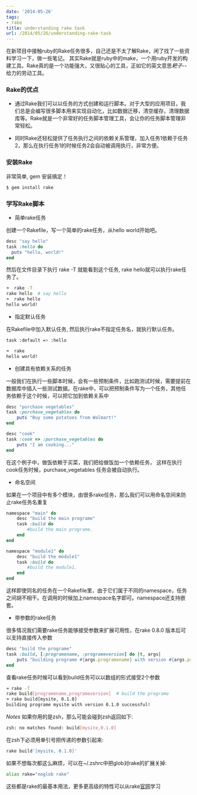 ```yaml
---
date: '2014-05-26'
tags:
- rake
title: understanding rake task
url: /2014/05/26/understanding-rake-task
---
```



在新项目中接触ruby的Rake任务很多，自己还是不太了解Rake，闲了找了一些资料学习一下，做一些笔记。
其实Rake就是ruby中的make，一个用ruby开发的构建工具。Rake真的是一个功能强大，又很贴心的工具，正如它的英文意思*耙子*--给力的劳动工具。


### Rake的优点

*  通过Rake我们可以以任务的方式创建和运行脚本。对于大型的应用项目，我们总是会编写很多脚本用来实现自动化，比如数据迁移，清空缓存，清理数据库等。Rake就是一个非常好的任务脚本管理工具，会让你的任务脚本管理非常轻松。

*  同时Rake还轻松提供了任务执行之间的依赖关系管理，加入任务1依赖于任务2，那么在执行任务1的时候任务2会自动被调用执行，非常方便。

### 安装Rake

非常简单, gem 安装搞定！
```sh
$ gem install rake
```


### 学写Rake脚本

* 简单rake任务

创建一个Rakefile，写一个简单的rake任务，从hello world开始吧。
```ruby
desc "say hello"
task :hello do
  puts "hello, world!"
end
```

然后在文件目录下执行 rake -T 就能看到这个任务, rake hello就可以执行rake任务了。
```sh
➜  rake -T
rake hello  # say hello
➜  rake hello
hello world!
```

* 指定默认任务

在Rakefile中加入默认任务, 然后执行rake不指定任务名，就执行默认任务。
```sh
task :default => :hello
```

```sh
➜  rake
hello world!
```

* 创建具有依赖关系的任务

一般我们在执行一些脚本时候，会有一些预制条件，比如跑测试时候，需要提前在数据库中插入一些测试数据。在rake中，可以把预制条件写为一个任务，其他任务依赖于这个时候，可以把它加到依赖关系中


```ruby
desc "purchase vegetables"
task :purchase_vegetables do
	puts "Buy some potatoes from Walmart!"
end

desc "cook"
task :cook => :purchase_vegetables do
	puts "I am cooking..."
end
```

在这个例子中，做饭依赖于买菜，我们把给做饭加一个依赖任务， 这样在执行cook任务时候，purchase_vegetables 任务会被自动执行。

* 命名空间

如果在一个项目中有多个模块，由很多rake任务，那么我们可以用命名空间来防止rake任务名重复

```ruby
namespace "main" do
	desc "build the main programe"
	task :build do
		#build the main programe.
	end
end

namespace "module1" do
	desc "build the module1"
	task :build do
		#build the module1.
	end
end
```

这样即使同名的任务在一个Rakefile里，由于它们属于不同的namespace，任务之间胡不相干。在调用的时候加上namespace名字即可。namespace还支持嵌套。

* 带参数的rake任务

很多情况我们需要rake任务能够接受参数来扩展可用性，在rake 0.8.0 版本后可以支持直接传入参数


```ruby
desc "build the programe"
task :build, [:programename, :programeversion] do |t, args|
	puts "building programe #{args.programename} with version #{args.programeversion} successful!"
end
```


查看rake任务时候可以看到build任务可以以数组的形式接受2个参数
```sh
➜ rake -T
rake build[programename,programeversion]  # build the programe
➜ rake build[mysite, 0.1.0]
building programe mysite with version 0.1.0 successful!
```

*Notes*
如果你用的是zsh，那么可能会碰到zsh返回如下:
```sh
zsh: no matches found: build[mysite,0.1.0]
```
在zsh下必须用单引号把传递的参数引起来:
```sh
rake build'[mysite, 0.1.0]'
```
如果不想每次都这么麻烦，可以在~/.zshrc中把glob对rake的扩展关掉:
```sh
alias rake="noglob rake"
```

这些都是rake的最基本用法，更多更高级的特性可以从rake[官网](http://rake.rubyforge.org/)学习